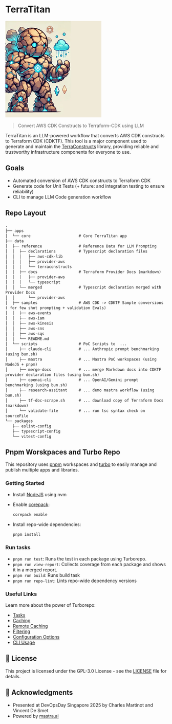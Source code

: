 # TerraTitan

<img src="docs/terratitan.webp" alt="TerraTitan Logo" width="300px">

> Convert AWS CDK Constructs to Terraform-CDK using LLM

TerraTitan is an LLM-powered workflow that converts AWS CDK constructs to Terraform CDK (CDKTF). This tool is a major component used to generate and maintain the [TerraConstructs](https://github.com/TerraConstructs/base) library, providing reliable and trustworthy infrastructure components for everyone to use.

## Goals

- Automated conversion of AWS CDK constructs to Terraform CDK
- Generate code for Unit Tests (+ future: and integration testing to ensure reliability)
- CLI to manage LLM Code generation workflow

## Repo Layout

```console
.
├── apps
│  └── core                     # Core TerraTitan app
├── data
│  ├── reference                # Reference Data for LLM Prompting
│  │  ├── declarations          # Typescript declaration files
│  │  │   ├── aws-cdk-lib
│  │  │   ├── provider-aws
│  │  │   └── terraconstructs
│  │  ├── docs                  # Terraform Provider Docs (markdown)
│  │  │   ├── provider-aws
│  │  │   └── typescript
│  │  └── merged                # Typescript declaration merged with Provider Docs
│  │      └── provider-aws
│  ├── samples                  # AWS CDK -> CDKTF Sample conversions ( for few shot prompting + validation Evals)
│  │  ├── aws-events
│  │  ├── aws-iam
│  │  ├── aws-kinesis
│  │  ├── aws-sns
│  │  ├── aws-sqs
│  │  └── README.md
│  └── scripts                  # PoC Scripts to  ...
│     ├── claude-cli            # ... Anthropic prompt benchmarking (using bun.sh)
│     ├── mastra                # ... Mastra PoC workspaces (using NodeJS + pnpm)
│     ├── merge-docs            # ... merge Markdown docs into CDKTF provider declaration files (using bun.sh)
│     ├── openai-cli            # ... OpenAI/Gemini prompt benchmarking (using bun.sh)
│     ├── research-assitant     # ... demo mastra workflow (using bun.sh)
│     ├── tf-doc-scrape.sh      # ... download copy of Terraform Docs (markdown)
│     └── validate-file         # ... run tsc syntax check on sourceFile
└── packages
   ├── eslint-config
   ├── typescript-config
   └── vitest-config
```

## Pnpm Worskpaces and Turbo Repo

This repository uses [pnpm](https://pnpm.io/) workspaces and [turbo](https://turbo.build) to easily manage and publish multiple apps and libraries.

### Getting Started

- Install [NodeJS](https://nodejs.org/en/download) using nvm
- Enable [corepack](https://github.com/nodejs/corepack?tab=readme-ov-file#default-installs):

  ```bash
  corepack enable
  ```

- Install repo-wide dependencies:

  ```bash
  pnpm install
  ```

### Run tasks

- `pnpm run test`: Runs the test in each package using Turborepo.
- `pnpm run view-report`: Collects coverage from each package and shows it in a merged report.
- `pnpm run build`: Runs build task
- `pnpm run repo-lint`: Lints repo-wide dependency versions

### Useful Links

Learn more about the power of Turborepo:

- [Tasks](https://turbo.build/repo/docs/core-concepts/monorepos/running-tasks)
- [Caching](https://turbo.build/repo/docs/core-concepts/caching)
- [Remote Caching](https://turbo.build/repo/docs/core-concepts/remote-caching)
- [Filtering](https://turbo.build/repo/docs/core-concepts/monorepos/filtering)
- [Configuration Options](https://turbo.build/repo/docs/reference/configuration)
- [CLI Usage](https://turbo.build/repo/docs/reference/command-line-reference)


## 📄 License

This project is licensed under the GPL-3.0 License - see the [LICENSE](LICENSE) file for details.

## 🙏 Acknowledgments

- Presented at DevOpsDay Singapore 2025 by Charles Martinot and Vincent De Smet
- Powered by [mastra.ai](https://mastra.ai)
